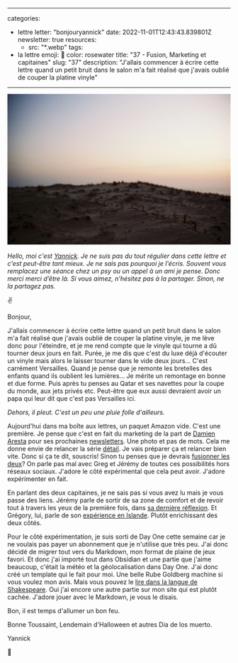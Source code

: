 
---
categories:
- lettre
letter: "bonjouryannick"
date: 2022-11-01T12:43:43.839801Z
newsletter: true
resources:
  - src: "*.webp"
tags:
- la lettre
emoji: 💌
color: rosewater
title: "37 - Fusion, Marketing et capitaines"
slug: "37"
description: "J'allais commencer à écrire cette lettre quand un petit bruit dans le salon m'a fait réalisé que j'avais oublié de couper la platine vinyle"
---
![CEEBB51B-BF91-4666-9DB3-4BECA4690E76_1_105_c.jpeg](CEEBB51B-BF91-4666-9DB3-4BECA4690E76_1_105_c.webp)

*Hello, moi c'est [Yannick](https://yannickschutz.com). Je ne suis pas du tout régulier dans cette lettre et c'est peut-être tant mieux. Je ne sais pas pourquoi je l'écris. Souvent vous remplacez une séance chez un psy ou un appel à un ami je pense. Donc merci merci d’être là. Si vous aimez, n’hésitez pas à la partager. Sinon, ne la partagez pas.*

✌

Bonjour,

J'allais commencer à écrire cette lettre quand un petit bruit dans le salon m'a fait réalisé que j'avais oublié de couper la platine vinyle, je me lève donc pour l'éteindre, et je me rend compte que le vinyle qui tourne a dû tourner deux jours en fait. Purée, je me dis que c'est du luxe déjà d'écouter un vinyle mais alors le laisser tourner dans le vide deux jours... C'est carrément Versailles.  Quand je pense que je remonte les bretelles des enfants quand ils oublient les lumières... Je mérite un remontage en bonne et due forme. Puis après tu penses au Qatar et ses navettes pour la coupe du monde, aux jets privés etc. Peut-être que eux aussi devraient avoir un papa qui leur dit que c'est pas Versailles ici.

*Dehors, il pleut. C'est un peu une pluie folle d'ailleurs.*

Aujourd'hui dans ma boîte aux lettres, un paquet Amazon vide. C'est une première. Je pense que c'est en fait du marketing de la part de [Damien Aresta](https://damien.cool/) pour ses prochaines [newsletters](https://damienaa.substack.com/). Une photo et pas de mots. Cela me donne envie de relancer la série [détail](https://yannickschutz.com/details). Je vais préparer ça et relancer bien vite. Donc si ça te dit, souscris! Sinon tu penses que je devrais [fusionner les deux](https://media.giphy.com/media/PvDM6QHuLPCxi/giphy.gif)? On parle pas mal avec Greg et Jérémy de toutes ces possibilités hors réseaux sociaux. J'adore le côté expérimental que cela peut avoir. J'adore expérimenter en fait.

En parlant des deux capitaines, je ne sais pas si vous avez lu mais je vous passe des liens. Jérémy parle de sortir de sa zone de comfort et de revoir tout à travers les yeux de la première fois, dans [sa dernière réflexion](https://jeremyjanin.com/changer-de-regard/). Et Grégory, lui, parle de son [expérience en Islande](https://gregorymignard.com/le-paradoxe-islandais/). Plutôt enrichissant des deux côtés.

Pour le côté expérimentation, je suis sorti de Day One cette semaine car je ne voulais pas payer un abonnement que je n'utilise que très peu. J'ai donc décidé de migrer tout vers du Markdown, mon format de plaine de jeux favori. Et donc j'ai importé tout dans Obsidian et une partie que j'aime beaucoup, c'était la météo et la géolocalisation dans Day One. J'ai donc créé un template qui le fait pour moi. Une belle Rube Goldberg machine si vous voulez mon avis. Mais vous pouvez le [lire dans la langue de Shakespeare](https://yannickschutz.com/2022-10-27-obsidian-templater-daily/). Oui j'ai encore une autre partie sur mon site qui est plutôt cachée. J'adore jouer avec le Markdown, je vous le disais.

Bon, il est temps d'allumer un bon feu.

Bonne Toussaint, Lendemain d'Halloween et autres Dia de los muerto.

Yannick

💌
